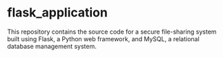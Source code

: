# flask_application
This repository contains the source code for a secure file-sharing system built using Flask, a Python web framework, and MySQL, a relational database management system. 
